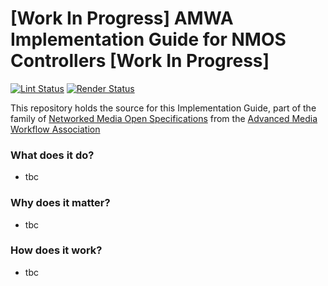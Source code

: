 # \[Work In Progress\] AMWA Implementation Guide for NMOS Controllers [Work In Progress]

[![Lint Status](https://github.com/AMWA-TV/nmos-implementation-guide-controller/workflows/Lint/badge.svg)](https://github.com/AMWA-TV/nmos-implementation-guide-controller/actions?query=workflow%3ALint)
[![Render Status](https://github.com/AMWA-TV/nmos-implementation-guide-controller/workflows/Render/badge.svg)](https://github.com/AMWA-TV/nmos-implementation-guide-controller/actions?query=workflow%3ARender)

This repository holds the source for this Implementation Guide, part of the family of [Networked Media Open Specifications](https://specs.amwa.tv/nmos) from the [Advanced Media Workflow Association](https://amwa.tv)

<!-- INTRO-START -->

### What does it do?

- tbc

### Why does it matter?

- tbc

### How does it work?

- tbc

<!-- INTRO-END -->
